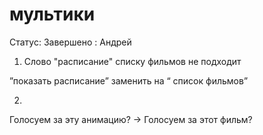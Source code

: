 # мультики

Статус: Завершено
: Андрей

1) Слово "расписание" списку фильмов не подходит 

”показать расписание” заменить на “ список фильмов”

2) 

Голосуем за эту анимацию?
->
Голосуем за этот фильм?
